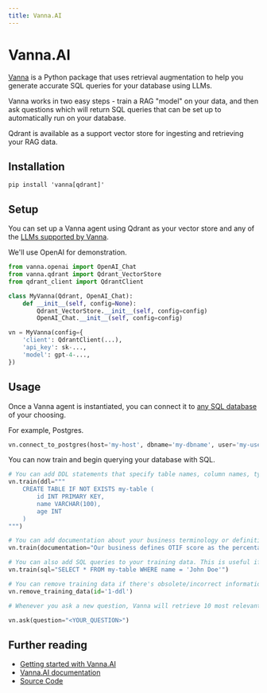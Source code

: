 ```yaml
---
title: Vanna.AI
---
```


# Vanna.AI

[Vanna](https://vanna.ai/) is a Python package that uses retrieval augmentation to help you generate accurate SQL queries for your database using LLMs.

Vanna works in two easy steps - train a RAG "model" on your data, and then ask questions which will return SQL queries that can be set up to automatically run on your database.

Qdrant is available as a support vector store for ingesting and retrieving your RAG data.

## Installation

```console
pip install 'vanna[qdrant]'
```

## Setup

You can set up a Vanna agent using Qdrant as your vector store and any of the [LLMs supported by Vanna](https://vanna.ai/docs/postgres-openai-vanna-vannadb/).

We'll use OpenAI for demonstration.

```python
from vanna.openai import OpenAI_Chat
from vanna.qdrant import Qdrant_VectorStore
from qdrant_client import QdrantClient

class MyVanna(Qdrant, OpenAI_Chat):
    def __init__(self, config=None):
        Qdrant_VectorStore.__init__(self, config=config)
        OpenAI_Chat.__init__(self, config=config)

vn = MyVanna(config={
    'client': QdrantClient(...),
    'api_key': sk-...,
    'model': gpt-4-...,
})
```

## Usage

Once a Vanna agent is instantiated, you can connect it to [any SQL database](https://vanna.ai/docs/FAQ/#can-i-use-this-with-my-sql-database) of your choosing.

For example, Postgres.

```python
vn.connect_to_postgres(host='my-host', dbname='my-dbname', user='my-user', password='my-password', port='my-port')
```

You can now train and begin querying your database with SQL.

```python
# You can add DDL statements that specify table names, column names, types, and potentially relationships
vn.train(ddl="""
    CREATE TABLE IF NOT EXISTS my-table (
        id INT PRIMARY KEY,
        name VARCHAR(100),
        age INT
    )
""")

# You can add documentation about your business terminology or definitions.
vn.train(documentation="Our business defines OTIF score as the percentage of orders that are delivered on time and in full")

# You can also add SQL queries to your training data. This is useful if you have some queries already laying around.
vn.train(sql="SELECT * FROM my-table WHERE name = 'John Doe'")

# You can remove training data if there's obsolete/incorrect information. 
vn.remove_training_data(id='1-ddl')

# Whenever you ask a new question, Vanna will retrieve 10 most relevant pieces of training data and use it as part of the LLM prompt to generate the SQL.

vn.ask(question="<YOUR_QUESTION>")
```

## Further reading

- [Getting started with Vanna.AI](https://vanna.ai/docs/app/)
- [Vanna.AI documentation](https://vanna.ai/docs/)
- [Source Code](https://github.com/vanna-ai/vanna/tree/main/src/vanna/qdrant)

